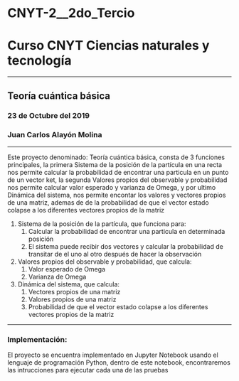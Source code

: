 # CNYT-2__2do_Tercio
# Curso CNYT Ciencias naturales y tecnología
---
## Teoría cuántica básica
### 23 de Octubre del 2019
### Juan Carlos Alayón Molina
---
Este proyecto denominado: Teoría cuántica básica, consta de 3 funciones principales, la primera Sistema de la posición de la partícula en una recta nos permite calcular la probabilidad de encontrar una particula en un punto de un vector ket, la segunda Valores propios del observable y probabilidad nos permite calcular valor esperado y varianza de Omega, y por ultimo Dinámica del sistema, nos permite encontar los valores y vectores propios de una matriz, ademas de de la probabilidad de que el vector estado colapse a los diferentes vectores propios de la matriz
1. Sistema de la posición de la partícula, que funciona para:
    1. Calcular la probabilidad de encontrar una particula en determinada posición
    2. El sistema puede recibir dos vectores y calcular la probabilidad de transitar de el uno al otro después de hacer la observación
2. Valores propios del observable y probabilidad, que calcula:
    1. Valor esperado de Omega
    2. Varianza de Omega
3. Dinámica del sistema, que calcula:
    1. Vectores propios de una matriz
    2. Valores propios de una matriz
    3. Probabilidad de que el vector estado colapse a los diferentes vectores propios de la matriz
---
### Implementación:

El proyecto se encuentra implementado en Jupyter Notebook usando el lenguaje de programación Python, dentro de este notebook, encontraremos las intrucciones para ejecutar cada una de las pruebas
